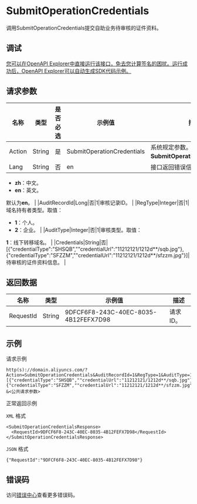 # SubmitOperationCredentials

调用SubmitOperationCredentials提交自助业务待审核的证件资料。

## 调试

[您可以在OpenAPI Explorer中直接运行该接口，免去您计算签名的困扰。运行成功后，OpenAPI Explorer可以自动生成SDK代码示例。](https://api.aliyun.com/#product=Domain&api=SubmitOperationCredentials&type=RPC&version=2018-01-29)

## 请求参数

|名称|类型|是否必选|示例值|描述|
|--|--|----|---|--|
|Action|String|是|SubmitOperationCredentials|系统规定参数。取值：**SubmitOperationCredentials**。 |
|Lang|String|否|en|接口返回错误信息语言。取值：

 -   **zh**：中文。
-   **en**：英文。

 默认为**en**。 |
|AuditRecordId|Long|否|1|审核记录ID。 |
|RegType|Integer|否|1|域名持有者类型。取值：

 -   **1**：个人。
-   **2**：企业。 |
|AuditType|Integer|否|1|审核类型。取值：

 **1**：线下转移域名。 |
|Credentials|String|否|\[\{"credentialType":"SHSQB",""credentialUrl":"11212121/1212d\*\*/sqb.jpg"\},\{"credentialType":"SFZZM",""credentialUrl":"11212121/1212d\*\*/sfzzm.jpg"\}\]|待审核的证件资料信息。 |

## 返回数据

|名称|类型|示例值|描述|
|--|--|---|--|
|RequestId|String|9DFCF6F8-243C-40EC-8035-4B12FEFX7D98|请求ID。 |

## 示例

请求示例

```
http(s)://domain.aliyuncs.com/?Action=SubmitOperationCredentials&AuditRecordId=1&RegType=1&AuditType=1&Credentials=[{"credentialType":"SHSQB",""credentialUrl":"11212121/1212d**/sqb.jpg"},{"credentialType":"SFZZM",""credentialUrl":"11212121/1212d**/sfzzm.jpg"}]
&<公共请求参数>
```

正常返回示例

`XML` 格式

```
<SubmitOperationCredentialsResponse>
  <RequestId>9DFCF6F8-243C-40EC-8035-4B12FEFX7D98</RequestId>
</SubmitOperationCredentialsResponse>
```

`JSON` 格式

```
{"RequestId":"9DFCF6F8-243C-40EC-8035-4B12FEFX7D98"}
```

## 错误码

访问[错误中心](https://error-center.alibabacloud.com/status/product/Domain)查看更多错误码。

